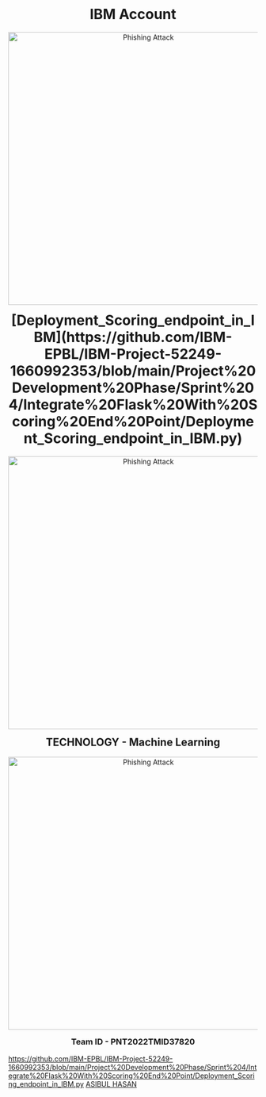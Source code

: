 <h1 align="center" style="margin-top: 0px;">  IBM Account </h1>
<p align="center">
  <img src="https://github.com/IBM-EPBL/IBM-Project-52249-1660992353/blob/main/Project%20Development%20Phase/Sprint%204/IBM%20Account/Screenshot%20(61).png" width="550" hight="300" title="Phishing Attack"]
</p>

<h1 align="center" style="margin-top: 0px;">  [Deployment_Scoring_endpoint_in_IBM](https://github.com/IBM-EPBL/IBM-Project-52249-1660992353/blob/main/Project%20Development%20Phase/Sprint%204/Integrate%20Flask%20With%20Scoring%20End%20Point/Deployment_Scoring_endpoint_in_IBM.py) </h1>
<p align="center">
  <img src="https://github.com/IBM-EPBL/IBM-Project-52249-1660992353/blob/main/Project%20Development%20Phase/Sprint%204/IBM%20Account/Screenshot%20(61).png" width="550" hight="300" title="Phishing Attack"]
</p>
  
  
<h2 align="center" style="margin-top: 0px;"> TECHNOLOGY - Machine Learning </h2>
<p align="center">
  <img src="https://www.aalpha.net/wp-content/uploads/2021/02/Automated-Machine-Learning.gif " width="550" hight="300" title="Phishing Attack"]
</p>
<h3 align="center" style="margin-top: 0px;"> Team ID - PNT2022TMID37820 </h3>

https://github.com/IBM-EPBL/IBM-Project-52249-1660992353/blob/main/Project%20Development%20Phase/Sprint%204/Integrate%20Flask%20With%20Scoring%20End%20Point/Deployment_Scoring_endpoint_in_IBM.py
 [ASIBUL HASAN](https://github.com/IBM-EPBL/IBM-Project-52249-1660992353/tree/main/Assignment/Team%20Member%201)<br>
